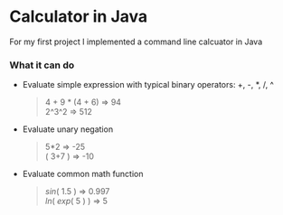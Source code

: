 # Calculator in Java

For my first project I implemented a command line calcuator in Java  
### What it can do 
- Evaluate simple expression with typical binary operators: +, -, *, /, ^   

    > 4 + 9 * (4 + 6) => 94  
    2^3^2 => 512  

- Evaluate unary negation  

    > 5*2 => -25  
    ( 3+7 ) => -10  

- Evaluate common math function

    > *sin*( 1.5 ) => 0.997  
    *ln*( *exp*( 5 ) ) => 5  

